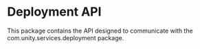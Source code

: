 # Deployment API

This package contains the API designed to communicate with the com.unity.services.deployment package.
